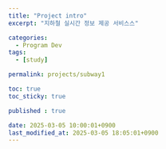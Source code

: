 ```yaml
---
title: "Project intro"
excerpt: "지하철 실시간 정보 제공 서비스스"

categories:
  - Program Dev
tags:
  - [study]

permalink: projects/subway1

toc: true
toc_sticky: true

published : true

date: 2025-03-05 10:00:01+0900
last_modified_at: 2025-03-05 18:05:01+0900
---
```

